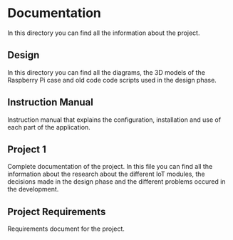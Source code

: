 # Documentation

In this directory you can find all the information about the project.

## Design

In this directory you can find all the diagrams, the 3D models of the Raspberry Pi case and old code code scripts used in the design phase.

## Instruction Manual

Instruction manual that explains the configuration, installation and use of each part of the application.

## Project 1

Complete documentation of the project. In this file you can find all the information about the research about the different IoT modules, the decisions made in the design phase and the different problems occured in the development.

## Project Requirements

Requirements document for the project.